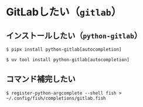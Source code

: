 # GitLabしたい（`gitlab`）

## インストールしたい（`python-gitlab`）

```console
$ pipx install python-gitlab[autocompletion]
```

```console
$ uv tool install python-gitlab[autocompletion]
```

## コマンド補完したい

```console
$ register-python-argcomplete --shell fish > ~/.config/fish/completions/gitlab.fish
```
